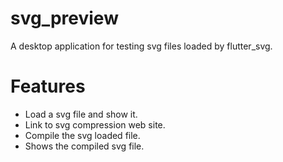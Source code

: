 # svg_preview

A desktop application for testing svg files loaded by flutter_svg.

# Features
- Load a svg file and show it.
- Link to svg compression web site.
- Compile the svg loaded file.
- Shows the compiled svg file.